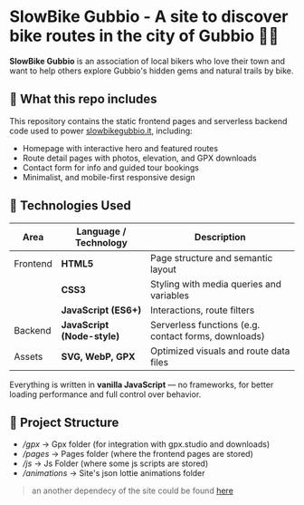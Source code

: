 # SlowBike Gubbio - A site to discover bike routes in the city of Gubbio 🚵‍♂️

**SlowBike Gubbio** is an association of local bikers who love their town and want to help others explore Gubbio's hidden gems and natural trails by bike.

## 💾 What this repo includes

This repository contains the static frontend pages and serverless backend code used to power [slowbikegubbio.it](https://slowbikegubbio.it), including:

- Homepage with interactive hero and featured routes
- Route detail pages with photos, elevation, and GPX downloads
- Contact form for info and guided tour bookings
- Minimalist, and mobile-first responsive design

## 🧰 Technologies Used

| Area       | Language / Technology        | Description                               |
|------------|------------------------------|-------------------------------------------|
| Frontend   | **HTML5**                    | Page structure and semantic layout        |
|            | **CSS3**                     | Styling with media queries and variables  |
|            | **JavaScript (ES6+)**        | Interactions, route filters |
| Backend    | **JavaScript (Node-style)**  | Serverless functions (e.g. contact forms, downloads) |
| Assets     | **SVG, WebP, GPX**           | Optimized visuals and route data files    |

Everything is written in **vanilla JavaScript** — no frameworks, for better loading performance and full control over behavior.

## 📁 Project Structure
- */gpx* -> Gpx folder (for integration with gpx.studio and downloads)
- */pages* -> Pages folder (where the frontend pages are stored)
- */js* -> Js Folder (where some js scripts are stored)
- */animations* -> Site's json lottie animations folder

> an another dependecy of the site could be found [here](https://github.com/gablilli/slowbike-wix)

